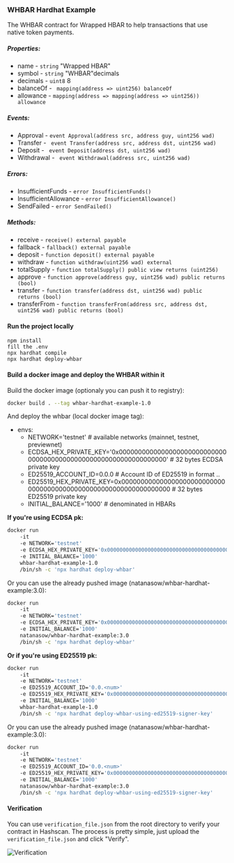 ### WHBAR Hardhat Example

The WHBAR contract for Wrapped HBAR to help transactions that use native token payments.

##### Properties:
- name - ```string``` "Wrapped HBAR"
- symbol - ```string``` "WHBAR"decimals
- decimals - ```uint8``` 8
- balanceOf - ``` mapping(address => uint256) balanceOf```
- allowance - ```mapping(address => mapping(address => uint256)) allowance```

##### Events:
- Approval - ```event Approval(address src, address guy, uint256 wad)```
- Transfer - ``` event Transfer(address src, address dst, uint256 wad)```
- Deposit - ``` event Deposit(address dst, uint256 wad)```
- Withdrawal - ``` event Withdrawal(address src, uint256 wad)```

##### Errors:
- InsufficientFunds - ```error InsufficientFunds()```
- InsufficientAllowance - ```error InsufficientAllowance()```
- SendFailed - ```error SendFailed()```

##### Methods:
- receive - ```receive() external payable```
- fallback - ```fallback() external payable```
- deposit - ```function deposit() external payable```
- withdraw - ```function withdraw(uint256 wad) external```
- totalSupply - ```function totalSupply() public view returns (uint256)```
- approve - ```function approve(address guy, uint256 wad) public returns (bool)```
- transfer - ```function transfer(address dst, uint256 wad) public returns (bool)```
- transferFrom - ```function transferFrom(address src, address dst, uint256 wad) public returns (bool)```

#### Run the project locally
```
npm install
fill the .env
npx hardhat compile
npx hardhat deploy-whbar
```

#### Build a docker image and deploy the WHBAR within it
Build the docker image (optionaly you can push it to registry):
```bash
docker build . --tag whbar-hardhat-example-1.0
```

And deploy the whbar (local docker image tag):
- envs:
  - NETWORK='testnet' # available networks (mainnet, testnet, previewnet)
  - ECDSA_HEX_PRIVATE_KEY='0x0000000000000000000000000000000000000000000000000000000000000000' # 32 bytes ECDSA private key
  - ED25519_ACCOUNT_ID=0.0.0 # Account ID of ED25519 in format <realm>.<shard>.<num>
  - ED25519_HEX_PRIVATE_KEY=0x0000000000000000000000000000000000000000000000000000000000000000 # 32 bytes ED25519 private key
  - INITIAL_BALANCE='1000' # denominated in HBARs

**If you're using ECDSA pk:**
```bash
docker run
    -it
    -e NETWORK='testnet'
    -e ECDSA_HEX_PRIVATE_KEY='0x0000000000000000000000000000000000000000000000000000000000000000'
    -e INITIAL_BALANCE='1000'
    whbar-hardhat-example-1.0
    /bin/sh -c 'npx hardhat deploy-whbar'
```

Or you can use the already pushed image (natanasow/whbar-hardhat-example:3.0):
```bash
docker run
    -it
    -e NETWORK='testnet'
    -e ECDSA_HEX_PRIVATE_KEY='0x0000000000000000000000000000000000000000000000000000000000000000'
    -e INITIAL_BALANCE='1000'
    natanasow/whbar-hardhat-example:3.0
    /bin/sh -c 'npx hardhat deploy-whbar'
```

**Or if you're using ED25519 pk:**
```bash
docker run
    -it
    -e NETWORK='testnet'
    -e ED25519_ACCOUNT_ID='0.0.<num>'
    -e ED25519_HEX_PRIVATE_KEY='0x0000000000000000000000000000000000000000000000000000000000000000'
    -e INITIAL_BALANCE='1000'
    whbar-hardhat-example-1.0
    /bin/sh -c 'npx hardhat deploy-whbar-using-ed25519-signer-key'
```

Or you can use the already pushed image (natanasow/whbar-hardhat-example:3.0):
```bash
docker run
    -it
    -e NETWORK='testnet'
    -e ED25519_ACCOUNT_ID='0.0.<num>'
    -e ED25519_HEX_PRIVATE_KEY='0x0000000000000000000000000000000000000000000000000000000000000000'
    -e INITIAL_BALANCE='1000'
    natanasow/whbar-hardhat-example:3.0
    /bin/sh -c 'npx hardhat deploy-whbar-using-ed25519-signer-key'
```

#### Verification

You can use `verification_file.json` from the root directory to verify your contract in Hashscan. The process is pretty
simple, just upload the `verification_file.json` and click "Verify".

![Verification](https://i.ibb.co/Syjxw3B/verification.jpg)

